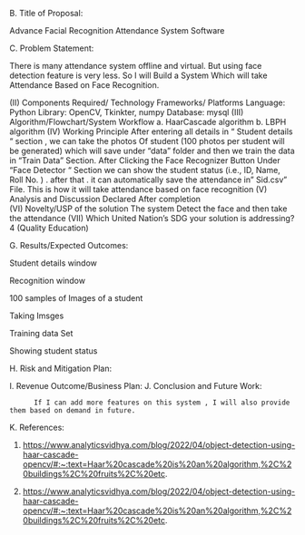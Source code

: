 B. Title of Proposal:

Advance Facial Recognition Attendance System Software

C. Problem Statement: 

There is many attendance system offline and virtual. But using face detection feature is very less. So I will Build a System Which will take Attendance Based on  Face  Recognition.


(II)	Components Required/ Technology Frameworks/ Platforms 
Language: Python
Library: OpenCV, Tkinkter, numpy
Database:  mysql
(III)	 Algorithm/Flowchart/System Workflow 
   a. HaarCascade algorithm
   b. LBPH algorithm 
(IV)	Working Principle 
  After entering all details in “ Student details “ section , we can take the photos
  Of student (100 photos per student will be generated) which will save under  “data” folder and then we train the data in “Train Data” Section. After Clicking the   Face Recognizer Button Under “Face Detector “ Section we can show the student                 status (i.e., ID, Name, Roll No. ) . after that . it can automatically save the attendance   in” Sid.csv” File. This is how it will take attendance based on face recognition
(V)	Analysis and Discussion
Declared After completion  
(VI)	Novelty/USP of the solution 
 The system Detect the face and then take the attendance
(VII)	Which United Nation’s SDG your solution is addressing?
4 (Quality Education)

G. Results/Expected Outcomes: 
 
Student details window

 
Recognition window

 
100 samples of Images of a student
 
Taking Imsges

 
Training data Set
 
Showing student status


H. Risk and Mitigation Plan: 

I. Revenue Outcome/Business Plan: 
J. Conclusion and Future Work: 
   
          If I can add more features on this system , I will also provide them based on demand in future.
K. References:
1.  https://www.analyticsvidhya.com/blog/2022/04/object-detection-using-haar-cascade-opencv/#:~:text=Haar%20cascade%20is%20an%20algorithm,%2C%20buildings%2C%20fruits%2C%20etc.

2.  https://www.analyticsvidhya.com/blog/2022/04/object-detection-using-haar-cascade-opencv/#:~:text=Haar%20cascade%20is%20an%20algorithm,%2C%20buildings%2C%20fruits%2C%20etc.

